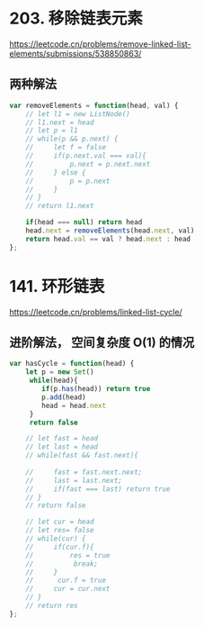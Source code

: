 # 203. 移除链表元素
https://leetcode.cn/problems/remove-linked-list-elements/submissions/538850863/
## 两种解法
```js
var removeElements = function(head, val) {
    // let l1 = new ListNode()
    // l1.next = head
    // let p = l1
    // while(p && p.next) {
    //     let f = false
    //     if(p.next.val === val){
    //         p.next = p.next.next
    //     } else {
    //         p = p.next
    //     }
    // }
    // return l1.next

    if(head === null) return head
    head.next = removeElements(head.next, val)
    return head.val == val ? head.next : head
};
```
# 141. 环形链表
https://leetcode.cn/problems/linked-list-cycle/
## 进阶解法， 空间复杂度 O(1) 的情况

```js
var hasCycle = function(head) {
    let p = new Set()
     while(head){
        if(p.has(head)) return true
        p.add(head)
        head = head.next
     }
     return false

    // let fast = head
    // let last = head
    // while(fast && fast.next){
        
    //     fast = fast.next.next;
    //     last = last.next;
    //     if(fast === last) return true
    // }
    // return false

    // let cur = head
    // let res= false
    // while(cur) {
    //     if(cur.f){
    //         res = true
    //          break;
    //     }
    //      cur.f = true
    //     cur = cur.next
    // }
    // return res
};

```